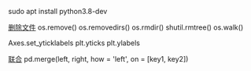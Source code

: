 <!--
 * @Author       : Tianzw
 * @Date         : 2021-03-26 22:56:40
 * @LastEditors  : Please set LastEditors
 * @LastEditTime : 2021-03-26 23:07:54
 * @FilePath     : /my_github/编译相关.md
-->
sudo apt install python3.8-dev


[删除文件](https://www.cnblogs.com/chengd/p/7533473.html)
os.remove()
os.removedirs()
os.rmdir()
shutil.rmtree()
os.walk()


Axes.set_yticklabels
plt.yticks
plt.ylabels


[联合](https://blog.csdn.net/weixin_37226516/article/details/64137043)
pd.merge(left, right, how = 'left', on = [key1, key2])
